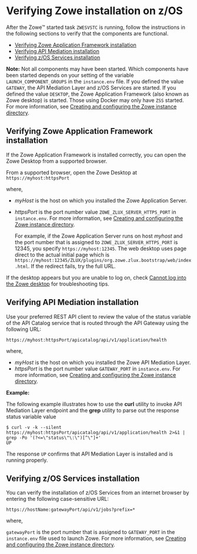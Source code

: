 # Verifying Zowe installation on z/OS

After the Zowe&trade; started task `ZWESVSTC` is running, follow the instructions in the following sections to verify that the components are functional. 

- [Verifying Zowe Application Framework installation](#verifying-zowe-application-framework-installation)
- [Verifying API Mediation installation](#verifying-api-mediation-installation)
- [Verifying z/OS Services installation](#verifying-z-os-services-installation)

**Note:** Not all components may have been started. Which components have been started depends on your setting of the variable `LAUNCH_COMPONENT_GROUPS` in the `instance.env` file. If you defined the value `GATEWAY`, the API Mediation Layer and z/OS Services are started. If you defined the value `DESKTOP`, the Zowe Application Framework (also known as Zowe desktop) is started. Those using Docker may only have `ZSS` started. For more information, see [Creating and configuring the Zowe instance directory](configure-instance-directory.md#component-groups).

## Verifying Zowe Application Framework installation

If the Zowe Application Framework is installed correctly, you can open the Zowe Desktop from a supported browser.

From a supported browser, open the Zowe Desktop at `https://myhost:httpsPort`

where,

- _myHost_ is the host on which you installed the Zowe Application Server.
- _httpsPort_ is the port number value `ZOWE_ZLUX_SERVER_HTTPS_PORT` in `instance.env`. For more information, see [Creating and configuring the Zowe instance directory](configure-instance-directory.md#ports).

  For example, if the Zowe Application Server runs on host _myhost_ and the port number that is assigned to `ZOWE_ZLUX_SERVER_HTTPS_PORT` is 12345, you specify `https://myhost:12345`.  The web desktop uses page direct to the actual initial page which is `https://myhost:12345/ZLUX/plugins/org.zowe.zlux.bootstrap/web/index.html`. If the redirect fails, try the full URL.  

If the desktop appears but you are unable to log on, check [Cannot log into the Zowe desktop](../troubleshoot/app-framework/app-troubleshoot.md#cannot-log-in-to-the-zowe-desktop) for troubleshooting tips.


## Verifying API Mediation installation

Use your preferred REST API client to review the value of the status variable of the API Catalog service that is routed through the API Gateway using the following URL:

```
https://myhost:httpsPort/apicatalog/api/v1/application/health
```

where, 

- _myHost_ is the host on which you installed the Zowe API Mediation Layer.
- _httpsPort_ is the port number value `GATEWAY_PORT` in `instance.env`. For more information, see [Creating and configuring the Zowe instance directory](configure-instance-directory.md#ports).

**Example:**

The following example illustrates how to use the **curl** utility to invoke API Mediation Layer endpoint and the **grep** utility to parse out the response status variable value

```
$ curl -v -k --silent https://myhost:httpsPort/apicatalog/api/v1/application/health 2>&1 | grep -Po '(?<=\"status\"\:\")[^\"]+'
UP
```

The response `UP` confirms that API Mediation Layer is installed and is running properly.

## Verifying z/OS Services installation

You can verify the installation of z/OS Services from an internet browser by entering the following case-sensitive URL:

```
https://hostName:gatewayPort/api/v1/jobs?prefix=*
```

where, 

`gatewayPort` is the port number that is assigned to `GATEWAY_PORT` in the `instance.env` file used to launch Zowe. For more information, see [Creating and configuring the Zowe instance directory](configure-instance-directory.md#ports).

